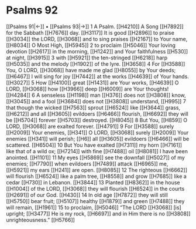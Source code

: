 # Psalms 92
[[Psalms 91|←]] • [[Psalms 93|→]]
1 A Psalm. [[H4210]] A Song [[H7892]] for the Sabbath [[H7676]] day. [[H3117]] It is good [[H2896]] to praise [[H3034]] the LORD, [[H3068]] and to sing praises [[H2167]] to Your name, [[H8034]] O Most High, [[H5945]] 
2 to proclaim [[H5046]] Your loving devotion [[H2617]] in the morning, [[H1242]] and Your faithfulness [[H530]] at night, [[H3915]] 
3 with [[H5921]] the ten-stringed [[H6218]] harp [[H5035]] and the melody [[H1902]] of the lyre. [[H3658]] 
4 For [[H3588]] You, O LORD, [[H3068]] have made me glad [[H8055]] by Your deeds; [[H6467]] I will sing for joy [[H7442]] at the works [[H4639]] of Your hands. [[H3027]] 
5 How [[H4100]] great [[H1431]] are Your works, [[H4639]] O LORD, [[H3068]] how [[H3966]] deep [[H6009]] are Your thoughts! [[H4284]] 
6 A senseless [[H1198]] man [[H376]] does not [[H3808]] know, [[H3045]] and a fool [[H3684]] does not [[H3808]] understand, [[H995]] 
7 that though the wicked [[H7563]] sprout [[H6524]] like [[H3644]] grass, [[H6212]] and all [[H3605]] evildoers [[H6466]] flourish, [[H6692]] they will be [[H5704]] forever [[H5703]] destroyed. [[H8045]] 
8 But You, [[H859]] O LORD, [[H3068]] are exalted forever. [[H4791]] 
9 For [[H3588]] surely [[H2009]] Your enemies, [[H341]] O LORD, [[H3068]] surely [[H2009]] Your enemies [[H341]] will perish; [[H6]] all [[H3605]] evildoers [[H6466]] will be scattered. [[H6504]] 
10 But You have exalted [[H7311]] my horn [[H7161]] like that of a wild ox; [[H7214]] with fine [[H7488]] oil [[H8081]] I have been anointed. [[H1101]] 
11 My eyes [[H5869]] see the downfall [[H5027]] of my enemies; [[H7790]] when evildoers [[H7489]] attack [[H6965]] me, [[H5921]] my ears [[H241]] are open. [[H8085]] 
12 The righteous [[H6662]] will flourish [[H6524]] like a palm tree, [[H8558]] and grow [[H7685]] like a cedar [[H730]] in Lebanon. [[H3844]] 
13 Planted [[H8362]] in the house [[H1004]] of the LORD, [[H3068]] they will flourish [[H6524]] in the courts [[H2691]] of our God. [[H430]] 
14 In old age [[H7872]] they will still [[H5750]] bear fruit; [[H5107]] healthy [[H1879]] and green [[H7488]] they will remain, [[H1961]] 
15 to proclaim, [[H5046]] “The LORD [[H3068]] [is] upright; [[H3477]] He is my rock, [[H6697]] and in Him  there is no [[H3808]] unrighteousness.” [[H5766]] 
